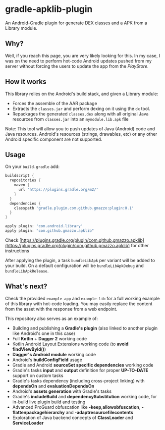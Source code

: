 # gradle-apklib-plugin
An Android-Gradle plugin for generate DEX classes and a APK from a Library module.

## Why?
Well, if you reach this page, you are very likely looking for this.
In my case, I was on the need to perform hot-code Android updates pushed from my server without forcing the users to update the app from the *PlayStore*.

## How it works
This library relies on the Android's build stack, and given a Library module:
- Forces the assemble of the AAR package
- Extracts the `classes.jar` and perform dexing on it using the `dx` tool.
- Repackages the generated `classes.dex` along with all original Java resources from `classes.jar` into an `mymodule.lib.apk` file

Note: This tool will allow you to push updates of Java (Android) code and Java resources. Android's resources (strings, drawables, etc) or any other Android specific component are not supported.

## Usage
On your `build.gradle` add:
```groovy
buildscript {
  repositories {
    maven {
      url 'https://plugins.gradle.org/m2/'
    }
  }
  dependencies {
    classpath 'gradle.plugin.com.github.gmazzo:plugin:0.1'
  }
}

apply plugin: 'com.android.library'
apply plugin: "com.github.gmazzo.apklib"
```
Check [https://plugins.gradle.org/plugin/com.github.gmazzo.apklib](https://plugins.gradle.org/plugin/com.github.gmazzo.apklib) for other instructions

After applying the plugin, a task `bundleLibApk` per variant will be added to your build.
On a default configuration will be `bundleLibApkDebug` and `bundleLibApkRelease`.

## What's next?
Check the provided `example-app` and `example-lib` for a full working example of this library with hot-code loading.
You may easily replace the content from the asset with the response from a web endpoint.

This repository also serves as an example of:
- Building and publishing a **Gradle's plugin** (also linked to another plugin like Android's one in this case)
- Full **Kotlin** + **Dagger 2** working code
- Kotlin Android Layout Extensions working code (to **avoid findViewById()**)
- **Dagger's Android module** working code
- Android's **buildConfigField** usage
- Gradle and Android **sourceSet specific dependencies** working code
- Gradle's tasks **input** and **output** definition for proper **UP-TO-DATE** support on custom tasks
- Gradle's tasks dependency (including cross-project linking) with **dependsOn** and **evaluationDependsOn**
- Android's **assets generation** with Gradle's tasks
- Gradle's **includeBuild** and **dependencySubstitution** working code, for in-build live plugin build and testing
- Advanced ProGuard obfuscation like **-keep,allowobfuscation**, **-flattenpackagehierarchy** and **-adaptresourcefilecontents**
- Exploration of Java backend concepts of **ClassLoader** and **ServiceLoader**
